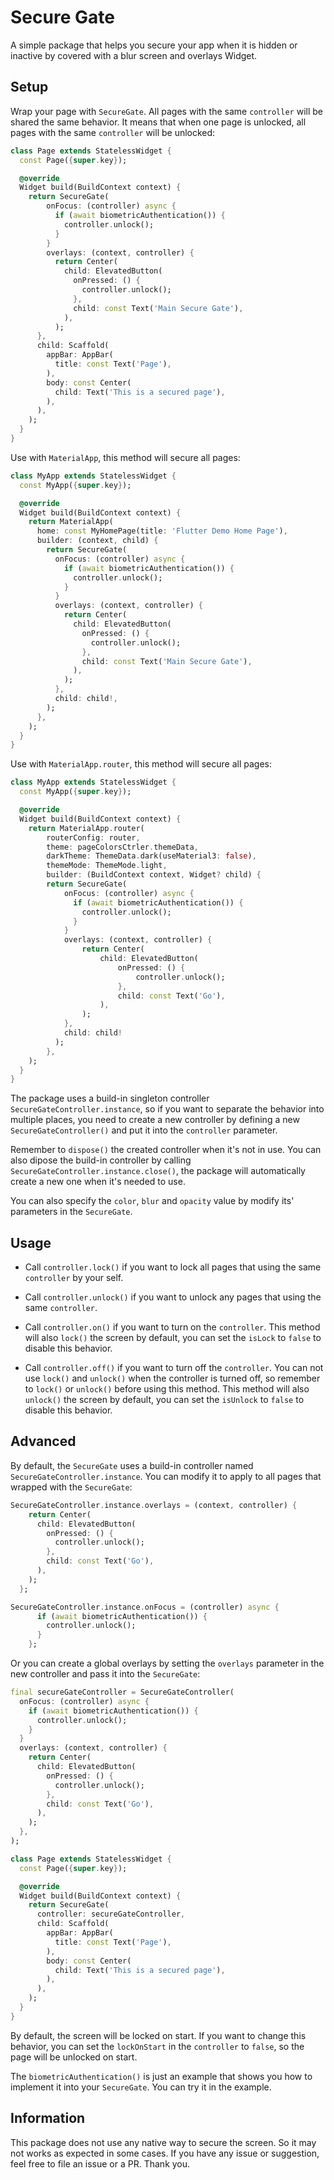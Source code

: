 # Secure Gate

A simple package that helps you secure your app when it is hidden or inactive by covered with a blur screen and overlays Widget.

## Setup

Wrap your page with `SecureGate`. All pages with the same `controller` will be shared the same behavior. It means that when one page is unlocked, all pages with the same `controller` will be unlocked:

```dart
class Page extends StatelessWidget {
  const Page({super.key});

  @override
  Widget build(BuildContext context) {
    return SecureGate(
        onFocus: (controller) async {
          if (await biometricAuthentication()) {
            controller.unlock();
          }
        }
        overlays: (context, controller) {
          return Center(
            child: ElevatedButton(
              onPressed: () {
                controller.unlock();
              },
              child: const Text('Main Secure Gate'),
            ),
          );
      },
      child: Scaffold(
        appBar: AppBar(
          title: const Text('Page'),
        ),
        body: const Center(
          child: Text('This is a secured page'),
        ),
      ),
    );
  }
}
```

Use with `MaterialApp`, this method will secure all pages:

```dart
class MyApp extends StatelessWidget {
  const MyApp({super.key});

  @override
  Widget build(BuildContext context) {
    return MaterialApp(
      home: const MyHomePage(title: 'Flutter Demo Home Page'),
      builder: (context, child) {
        return SecureGate(
          onFocus: (controller) async {
            if (await biometricAuthentication()) {
              controller.unlock();
            }
          }
          overlays: (context, controller) {
            return Center(
              child: ElevatedButton(
                onPressed: () {
                  controller.unlock();
                },
                child: const Text('Main Secure Gate'),
              ),
            );
          },
          child: child!,
        );
      },
    );
  }
}
```

Use with `MaterialApp.router`, this method will secure all pages:

```dart
class MyApp extends StatelessWidget {
  const MyApp({super.key});

  @override
  Widget build(BuildContext context) {
    return MaterialApp.router(
        routerConfig: router,
        theme: pageColorsCtrler.themeData,
        darkTheme: ThemeData.dark(useMaterial3: false),
        themeMode: ThemeMode.light,
        builder: (BuildContext context, Widget? child) {
        return SecureGate(
            onFocus: (controller) async {
              if (await biometricAuthentication()) {
                controller.unlock();
              }
            }
            overlays: (context, controller) {
                return Center(
                    child: ElevatedButton(
                        onPressed: () {
                            controller.unlock();
                        },
                        child: const Text('Go'),
                    ),
                );
            },
            child: child!
          );
        },
    );
  }
}
```

The package uses a build-in singleton controller `SecureGateController.instance`, so if you want to separate the behavior into multiple places, you need to create a new controller by defining a new `SecureGateController()` and put it into the `controller` parameter.

Remember to `dispose()` the created controller when it's not in use. You can also dipose the build-in controller by calling `SecureGateController.instance.close()`, the package will automatically create a new one when it's needed to use.

You can also specify the `color`, `blur` and `opacity` value by modify its' parameters in the `SecureGate`.

## Usage

- Call `controller.lock()` if you want to lock all pages that using the same `controller` by your self.

- Call `controller.unlock()` if you want to unlock any pages that using the same `controller`.

- Call `controller.on()` if you want to turn on the `controller`. This method will also `lock()` the screen by default, you can set the `isLock` to `false` to disable this behavior.

- Call `controller.off()` if you want to turn off the `controller`. You can not use `lock()` and `unlock()` when the controller is turned off, so remember to `lock()` or `unlock()` before using this method. This method will also `unlock()` the screen by default, you can set the `isUnlock` to `false` to disable this behavior.

## Advanced

By default, the `SecureGate` uses a build-in controller named `SecureGateController.instance`. You can modify it to apply to all pages that wrapped with the `SecureGate`:

```dart
SecureGateController.instance.overlays = (context, controller) {
    return Center(
      child: ElevatedButton(
        onPressed: () {
          controller.unlock();
        },
        child: const Text('Go'),
      ),
    );
  };

SecureGateController.instance.onFocus = (controller) async {
      if (await biometricAuthentication()) {
        controller.unlock();
      }
    };
```

Or you can create a global overlays by setting the `overlays` parameter in the new controller and pass it into the `SecureGate`:

```dart
final secureGateController = SecureGateController(
  onFocus: (controller) async {
    if (await biometricAuthentication()) {
      controller.unlock();
    }
  }
  overlays: (context, controller) {
    return Center(
      child: ElevatedButton(
        onPressed: () {
          controller.unlock();
        },
        child: const Text('Go'),
      ),
    );
  },
);

class Page extends StatelessWidget {
  const Page({super.key});

  @override
  Widget build(BuildContext context) {
    return SecureGate(
      controller: secureGateController,
      child: Scaffold(
        appBar: AppBar(
          title: const Text('Page'),
        ),
        body: const Center(
          child: Text('This is a secured page'),
        ),
      ),
    );
  }
}
```

By default, the screen will be locked on start. If you want to change this behavior, you can set the `lockOnStart` in the `controller` to `false`, so the page will be unlocked on start.

The `biometricAuthentication()` is just an example that shows you how to implement it into your `SecureGate`. You can try it in the example.

## Information

This package does not use any native way to secure the screen. So it may not works as expected in some cases. If you have any issue or suggestion, feel free to file an issue or a PR. Thank you.
